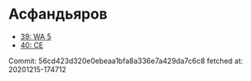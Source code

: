 # Асфандьяров
- [39: WA 5](39.md)
- [40: CE](40.md)

Commit: 56cd423d320e0ebeaa1bfa8a336e7a429da7c6c8
 fetched at: 20201215-174712
